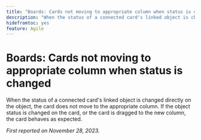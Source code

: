 ```yaml
---
title: "Boards: Cards not moving to appropriate column when status is changed"
description: "When the status of a connected card's linked object is changed directly on the object, the card does not move to the appropriate column. If the object status is changed on the card, or the card is dragged to the new column, the card behaves as expected."
hidefromtoc: yes
feature: Agile
---
```


# Boards: Cards not moving to appropriate column when status is changed

When the status of a connected card's linked object is changed directly on the object, the card does not move to the appropriate column. If the object status is changed on the card, or the card is dragged to the new column, the card behaves as expected.

_First reported on November 28, 2023._
